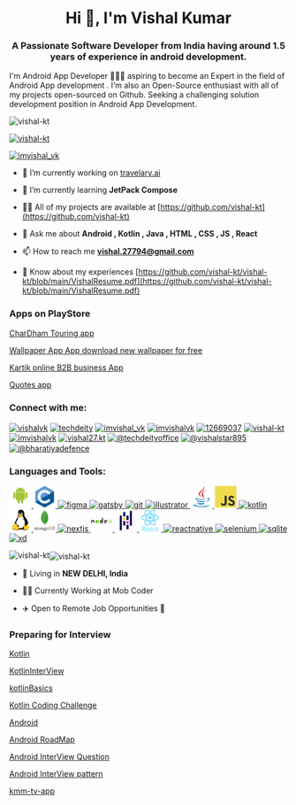 <h1 align="center">Hi 👋, I'm Vishal Kumar</h1>
<h3 align="center">A Passionate Software Developer from India having around 1.5 years of experience in android development.</h3>

I'm  Android  App Developer 👨🏻‍💻 aspiring to become an Expert in the field of Android App  development . I’m also an Open-Source enthusiast with all of my projects open-sourced on Github. Seeking a challenging solution development position in Android App Development. 

<p align="left"> <img src="https://komarev.com/ghpvc/?username=vishal-kt&label=Profile%20views&color=0e75b6&style=flat" alt="vishal-kt" /> </p>

<p align="left"> <a href="https://github.com/ryo-ma/github-profile-trophy"><img src="https://github-profile-trophy.vercel.app/?username=vishal-kt" alt="vishal-kt" /></a> </p>

<p align="left"> <a href="https://twitter.com/imvishal_vk" target="blank"><img src="https://img.shields.io/twitter/follow/imvishal_vk?logo=twitter&style=for-the-badge" alt="imvishal_vk" /></a> </p>

- 🔭 I’m currently working on [travelary.ai](https://github.com/vishal-kt/travelary.ai/)

- 🌱 I’m currently learning **JetPack Compose**

- 👨‍💻 All of my projects are available at [https://github.com/vishal-kt](https://github.com/vishal-kt)

- 💬 Ask me about **Android , Kotlin , Java , HTML , CSS , JS , React**

- 📫 How to reach me **vishal.27794@gmail.com**

- 📄 Know about my experiences [https://github.com/vishal-kt/vishal-kt/blob/main/VishalResume.pdf](https://github.com/vishal-kt/vishal-kt/blob/main/VishalResume.pdf)

<h3> Apps on PlayStore </h3>

[CharDham Touring app](https://play.google.com/store/apps/details?id=in.chardham.chardhamtour&hl=en_IN&gl=US)

[Wallpaper App App download new wallpaper for free](https://play.google.com/store/apps/details?id=net.xnano.android.dynamicwallpapers.paid&hl=en_IN&gl=US)

[Kartik online B2B business App](https://play.google.com/store/apps/details?id=com.kartikonlinewholeseller)

[Quotes app](https://play.google.com/store/apps/details?id=com.positive.quotesimages)


<h3 align="left">Connect with me:</h3>
<p align="left">
<a href="https://codepen.io/vishalvk" target="blank"><img align="center" src="https://raw.githubusercontent.com/rahuldkjain/github-profile-readme-generator/master/src/images/icons/Social/codepen.svg" alt="vishalvk" height="30" width="40" /></a>
<a href="https://dev.to/techdeity" target="blank"><img align="center" src="https://raw.githubusercontent.com/rahuldkjain/github-profile-readme-generator/master/src/images/icons/Social/devto.svg" alt="techdeity" height="30" width="40" /></a>
<a href="https://twitter.com/imvishal_vk" target="blank"><img align="center" src="https://raw.githubusercontent.com/rahuldkjain/github-profile-readme-generator/master/src/images/icons/Social/twitter.svg" alt="imvishal_vk" height="30" width="40" /></a>
<a href="https://linkedin.com/in/imvishalvk" target="blank"><img align="center" src="https://raw.githubusercontent.com/rahuldkjain/github-profile-readme-generator/master/src/images/icons/Social/linked-in-alt.svg" alt="imvishalvk" height="30" width="40" /></a>
<a href="https://stackoverflow.com/users/12669037" target="blank"><img align="center" src="https://raw.githubusercontent.com/rahuldkjain/github-profile-readme-generator/master/src/images/icons/Social/stack-overflow.svg" alt="12669037" height="30" width="40" /></a>
<a href="https://codesandbox.com/vishal-kt" target="blank"><img align="center" src="https://raw.githubusercontent.com/rahuldkjain/github-profile-readme-generator/master/src/images/icons/Social/codesandbox.svg" alt="vishal-kt" height="30" width="40" /></a>
<a href="https://fb.com/imvishalvk" target="blank"><img align="center" src="https://raw.githubusercontent.com/rahuldkjain/github-profile-readme-generator/master/src/images/icons/Social/facebook.svg" alt="imvishalvk" height="30" width="40" /></a>
<a href="https://instagram.com/vishal27.kt" target="blank"><img align="center" src="https://raw.githubusercontent.com/rahuldkjain/github-profile-readme-generator/master/src/images/icons/Social/instagram.svg" alt="vishal27.kt" height="30" width="40" /></a>
<a href="https://hashnode.com/@techdeityoffice" target="blank"><img align="center" src="https://raw.githubusercontent.com/rahuldkjain/github-profile-readme-generator/master/src/images/icons/Social/hashnode.svg" alt="@techdeityoffice" height="30" width="40" /></a>
<a href="https://medium.com/@vishalstar895" target="blank"><img align="center" src="https://raw.githubusercontent.com/rahuldkjain/github-profile-readme-generator/master/src/images/icons/Social/medium.svg" alt="@vishalstar895" height="30" width="40" /></a>
<a href="https://www.youtube.com/c/@bharatiyadefence" target="blank"><img align="center" src="https://raw.githubusercontent.com/rahuldkjain/github-profile-readme-generator/master/src/images/icons/Social/youtube.svg" alt="@bharatiyadefence" height="30" width="40" /></a>
</p>

<h3 align="left">Languages and Tools:</h3>
<p align="left"> <a href="https://developer.android.com" target="_blank" rel="noreferrer"> <img src="https://raw.githubusercontent.com/devicons/devicon/master/icons/android/android-original-wordmark.svg" alt="android" width="40" height="40"/> </a> <a href="https://www.cprogramming.com/" target="_blank" rel="noreferrer"> <img src="https://raw.githubusercontent.com/devicons/devicon/master/icons/c/c-original.svg" alt="c" width="40" height="40"/> </a> <a href="https://www.figma.com/" target="_blank" rel="noreferrer"> <img src="https://www.vectorlogo.zone/logos/figma/figma-icon.svg" alt="figma" width="40" height="40"/> </a> <a href="https://www.gatsbyjs.com/" target="_blank" rel="noreferrer"> <img src="https://www.vectorlogo.zone/logos/gatsbyjs/gatsbyjs-icon.svg" alt="gatsby" width="40" height="40"/> </a> <a href="https://git-scm.com/" target="_blank" rel="noreferrer"> <img src="https://www.vectorlogo.zone/logos/git-scm/git-scm-icon.svg" alt="git" width="40" height="40"/> </a> <a href="https://www.adobe.com/in/products/illustrator.html" target="_blank" rel="noreferrer"> <img src="https://www.vectorlogo.zone/logos/adobe_illustrator/adobe_illustrator-icon.svg" alt="illustrator" width="40" height="40"/> </a> <a href="https://www.java.com" target="_blank" rel="noreferrer"> <img src="https://raw.githubusercontent.com/devicons/devicon/master/icons/java/java-original.svg" alt="java" width="40" height="40"/> </a> <a href="https://developer.mozilla.org/en-US/docs/Web/JavaScript" target="_blank" rel="noreferrer"> <img src="https://raw.githubusercontent.com/devicons/devicon/master/icons/javascript/javascript-original.svg" alt="javascript" width="40" height="40"/> </a> <a href="https://kotlinlang.org" target="_blank" rel="noreferrer"> <img src="https://www.vectorlogo.zone/logos/kotlinlang/kotlinlang-icon.svg" alt="kotlin" width="40" height="40"/> </a> <a href="https://www.linux.org/" target="_blank" rel="noreferrer"> <img src="https://raw.githubusercontent.com/devicons/devicon/master/icons/linux/linux-original.svg" alt="linux" width="40" height="40"/> </a> <a href="https://www.mongodb.com/" target="_blank" rel="noreferrer"> <img src="https://raw.githubusercontent.com/devicons/devicon/master/icons/mongodb/mongodb-original-wordmark.svg" alt="mongodb" width="40" height="40"/> </a> <a href="https://nextjs.org/" target="_blank" rel="noreferrer"> <img src="https://cdn.worldvectorlogo.com/logos/nextjs-2.svg" alt="nextjs" width="40" height="40"/> </a> <a href="https://nodejs.org" target="_blank" rel="noreferrer"> <img src="https://raw.githubusercontent.com/devicons/devicon/master/icons/nodejs/nodejs-original-wordmark.svg" alt="nodejs" width="40" height="40"/> </a> <a href="https://pandas.pydata.org/" target="_blank" rel="noreferrer"> <img src="https://raw.githubusercontent.com/devicons/devicon/2ae2a900d2f041da66e950e4d48052658d850630/icons/pandas/pandas-original.svg" alt="pandas" width="40" height="40"/> </a> <a href="https://reactjs.org/" target="_blank" rel="noreferrer"> <img src="https://raw.githubusercontent.com/devicons/devicon/master/icons/react/react-original-wordmark.svg" alt="react" width="40" height="40"/> </a> <a href="https://reactnative.dev/" target="_blank" rel="noreferrer"> <img src="https://reactnative.dev/img/header_logo.svg" alt="reactnative" width="40" height="40"/> </a> <a href="https://www.selenium.dev" target="_blank" rel="noreferrer"> <img src="https://raw.githubusercontent.com/detain/svg-logos/780f25886640cef088af994181646db2f6b1a3f8/svg/selenium-logo.svg" alt="selenium" width="40" height="40"/> </a> <a href="https://www.sqlite.org/" target="_blank" rel="noreferrer"> <img src="https://www.vectorlogo.zone/logos/sqlite/sqlite-icon.svg" alt="sqlite" width="40" height="40"/> </a> <a href="https://www.adobe.com/products/xd.html" target="_blank" rel="noreferrer"> <img src="https://cdn.worldvectorlogo.com/logos/adobe-xd.svg" alt="xd" width="40" height="40"/> </a> </p>

<p><img align="left" src="https://github-readme-stats.vercel.app/api/top-langs?username=vishal-kt&show_icons=true&locale=en&layout=compact&hide=HTML" alt="vishal-kt" /></p>



<p><img align="center" src="https://github-readme-streak-stats.herokuapp.com/?user=vishal-kt&" alt="vishal-kt" /></p>



- 🗼 Living in **NEW DELHI, India**

- 👨‍💻 Currently Working at Mob Coder
- ✈️ Open to Remote Job Opportunities 🍻

  

<h3>Preparing for Interview</h3>

[Kotlin](https://gist.github.com/paulfranco/4453383cc6df064d03087ce7aa5a0c8c)

[KotlinInterView](https://github.com/vamsitallapudi/Android-Interview-Questions-And-Answers/blob/master/kotlin/README.md)

[kotlinBasics](https://github.com/Devinterview-io/kotlin-interview-questions)

[Kotlin Coding Challenge](https://github.com/igorwojda/kotlin-coding-challenges)

[Android](https://github.com/vishal-kt/Android-Interview-Question)

[Android RoadMap](https://github.com/amitshekhariitbhu/android-developer-roadmap) 

[Android InterView Question](https://github.com/amitshekhariitbhu/android-interview-questions) 

[Android InterView pattern](https://github.com/hellosagar/android-interview-questions)

[kmm-tv-app](https://github.com/omkar-tenkale/tv-maniac-kmm)









